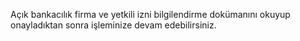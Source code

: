 Açık bankacılık firma ve yetkili izni bilgilendirme dokümanını okuyup onayladıktan sonra işleminize devam edebilirsiniz.
